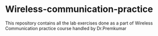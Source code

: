 # Wireless-communication-practice
This repository contains all the lab exercises done as a part of Wireless Communication practice course handled by Dr.Premkumar
